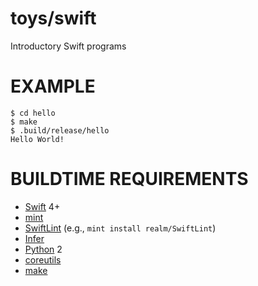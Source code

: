 # toys/swift

Introductory Swift programs

# EXAMPLE

```
$ cd hello
$ make
$ .build/release/hello
Hello World!
```

# BUILDTIME REQUIREMENTS

* [Swift](https://swift.org/) 4+
* [mint](https://github.com/yonaskolb/mint)
* [SwiftLint](https://github.com/realm/SwiftLint) (e.g., `mint install realm/SwiftLint`)
* [Infer](http://fbinfer.com/)
* [Python](https://www.python.org/) 2
* [coreutils](https://www.gnu.org/software/coreutils/coreutils.html)
* [make](https://www.gnu.org/software/make/)
